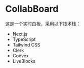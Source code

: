 # CollabBoard
这是一个实时白板，采用以下技术栈：
* Next.js
* TypeScript
* Tailwind CSS
* Clerk
* Convex 
* LiveBlocks
